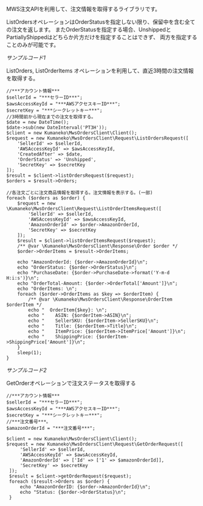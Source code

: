MWS注文APIを利用して、注文情報を取得するライブラリです。

ListOrdersオペレーションはOrderStatusを指定しない限り、保留中を含む全ての注文を返します。
またOrderStatusを指定する場合、UnshippedとPartiallyShippedはどちらか片方だけを指定することはできず、
両方を指定することのみが可能です。

*サンプルコード1*

ListOrders, ListOrderItems オペレーションを利用して、直近3時間の注文情報を取得する。
    
    //***アカウント情報***
    $sellerId = "***セラーID***";
    $awsAccessKeyId = "***AWSアクセスキーID***";
    $secretKey = "***シークレットキー***";
    //3時間前から現在までの注文を取得する。
    $date = new DateTime();
    $date->sub(new DateInterval('PT3H'));
    $client = new Kumaneko\MwsOrdersClient\Client();
    $request = new Kumaneko\MwsOrdersClient\Request\ListOrdersRequest([
        'SellerId' => $sellerId,
        'AWSAccessKeyId' => $awsAccessKeyId,
        'CreatedAfter' => $date,
        'OrderStatus' => 'Unshipped',
        'SecretKey' => $secretKey
    ]);
    $result = $client->listOrdersRequest($request);
    $orders = $result->Orders;
    
    //各注文ごとに注文商品情報を取得する。注文情報を表示する。(一部)
    foreach ($orders as $order) {
        $request = new \Kumaneko\MwsOrdersClient\Request\ListOrderItemsRequest([
            'SellerId' => $sellerId,
            'AWSAccessKeyId' => $awsAccessKeyId,
            'AmazonOrderId' => $order->AmazonOrderId,
            'SecretKey' => $secretKey
        ]);
        $result = $client->listOrderItemsRequest($request);
        /** @var \Kumaneko\MwsOrdersClient\Response\Order $order */
        $order->OrderItems = $result->OrderItems;
    
        echo "AmazonOrderId: {$order->AmazonOrderId}\n";
        echo "OrderStatus: {$order->OrderStatus}\n";
        echo "PurchaseDate: {$order->PurchaseDate->format('Y-m-d H:i:s')}\n";
        echo "OrderTotal-Amount: {$order->OrderTotal['Amount']}\n";
        echo "OrderItems: \n";
        foreach ($order->OrderItems as $key => $orderItem) {
            /** @var \Kumaneko\MwsOrdersClient\Response\OrderItem $orderItem */
            echo "  OrderItem{$key}: \n";
            echo "    ASIN: {$orderItem->ASIN}\n";
            echo "    SellerSKU: {$orderItem->SellerSKU}\n";
            echo "    Title: {$orderItem->Title}\n";
            echo "    ItemPrice: {$orderItem->ItemPrice['Amount']}\n";
            echo "    ShippingPrice: {$orderItem->ShippingPrice['Amount']}\n";
        }
        sleep(1);
    }
    
*サンプルコード2*

GetOrderオペレーションで注文ステータスを取得する

    //***アカウント情報***
    $sellerId = "***セラーID***";
    $awsAccessKeyId = "***AWSアクセスキーID***";
    $secretKey = "***シークレットキー***";
    //***注文番号***。
    $amazonOrderId = "***注文番号***";
    
    $client = new Kumaneko\MwsOrdersClient\Client();
    $request = new Kumaneko\MwsOrdersClient\Request\GetOrderRequest([
         'SellerId' => $sellerId,
         'AWSAccessKeyId' => $awsAccessKeyId,
         'AmazonOrderId' => ['Id' => ['1' => $amazonOrderId]],
         'SecretKey' => $secretKey
     ]);
     $result = $client->getOrderRequest($request);
     foreach ($result->Orders as $order) {
         echo "AmazonOrderID: {$order->AmazonOrderId}\n";
         echo "Status: {$order->OrderStatus}\n";
     }
     